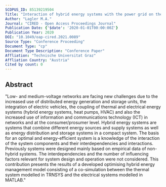 ```yaml
---
SCOPUS_ID: 85139219504
Title: "Interaction of hybrid energy systems with the power grid on the example of an industrial company"
Author: "Lagler M.A."
Journal: "CIRED - Open Access Proceedings Journal"
Publication Date: {'$date': '2020-01-01T00:00:00Z'}
Publication Year: 2020
DOI: "10.1049/oap-cired.2021.0089"
Source Type: "Conference Proceeding"
Document Type: "cp"
Document Type Description: "Conference Paper"
Affliation: "Technische Universitat Graz"
Affliation Country: "Austria"
Cited by count: 0
---
```


## Abstract
"Low- and medium-voltage networks are facing new challenges due to the increased use of distributed energy generation and storage units, the integration of electric vehicles, the coupling of thermal and electrical energy systems (hybrid energy systems, heat pumps, HVAC) and also the increased use of information and communications technology (ICT) in networks and at the consumer/prosumer level. Hybrid energy systems are systems that combine different energy sources and supply systems as well as energy distribution and storage systems in a compact system. The basis for an optimal and energy-efficient system is a knowledge of the interaction of the system components and their interdependencies and interactions. Previously systems were designed mainly based on empirical data of non-hybrid systems. The interdependencies and the number of influencing factors relevant for system design and operation were not considered. This contribution presents the results of a developed optimising hybrid energy management model consisting of a co-simulation between the thermal system modelled in TRNSYS and the electrical systems modelled in MATLAB."
